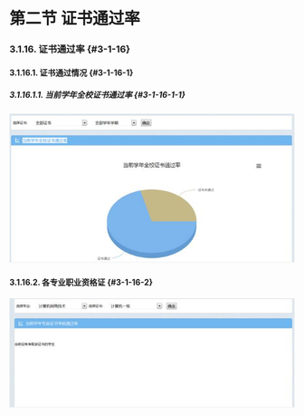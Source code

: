 # 第二节 证书通过率



### 3.1.16.   证书通过率 {#3-1-16}

#### 3.1.16.1.        证书通过情况 {#3-1-16-1}

##### 3.1.16.1.1.    当前学年全校证书通过率 {#3-1-16-1-1}

![](/assets/image081.jpg)

#### 3.1.16.2.        各专业职业资格证 {#3-1-16-2}

![](/assets/image082.jpg)
